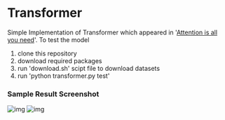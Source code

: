# Transformer

Simple Implementation of Transformer which appeared in '[Attention is all you need](https://arxiv.org/abs/1706.03762)'.
To test the model
1. clone this repository
2. download required packages
3. run 'download.sh' scipt file to download datasets
4. run 'python transformer.py test'

### Sample Result Screenshot
![img]('sample_result.png')
![img]('results/dec_combo_attn.png')
